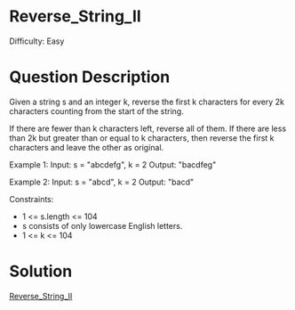 
# Reverse_String_II

Difficulty: Easy

# Question Description

Given a string s and an integer k, reverse the first k characters for every 2k characters counting from the start of the string.

If there are fewer than k characters left, reverse all of them. If there are less than 2k but greater than or equal to k characters, then reverse the first k characters and leave the other as original.

Example 1:
Input: s = "abcdefg", k = 2
Output: "bacdfeg"

Example 2:
Input: s = "abcd", k = 2
Output: "bacd"

Constraints:

- 1 <= s.length <= 104
- s consists of only lowercase English letters.
- 1 <= k <= 104

# Solution

[Reverse_String_II]([541]Reverse_String_II.py)

    